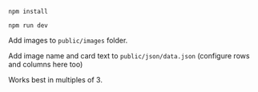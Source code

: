 
```
npm install

npm run dev
```


Add images to `public/images` folder.

Add image name and card text to `public/json/data.json` (configure rows and columns here too)

Works best in multiples of 3.

